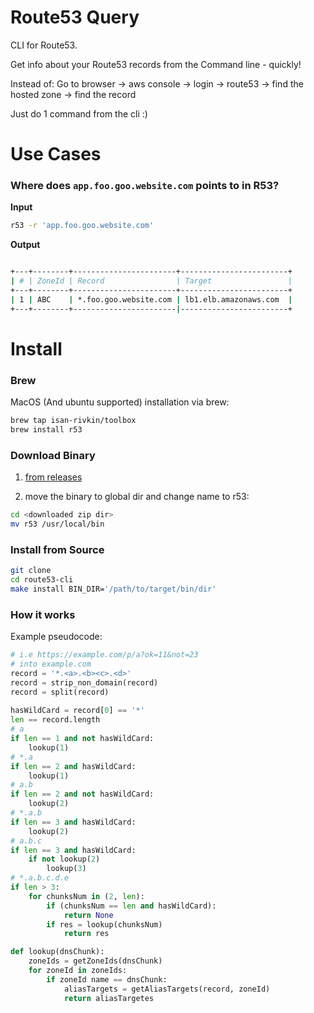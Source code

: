 # Route53 Query 

CLI for Route53. 

Get info about your Route53 records from the Command line - quickly!

Instead of: 
Go to browser -> aws console -> login -> route53 -> find the hosted zone -> find the record 

Just do 1 command from the cli :) 

# Use Cases

### Where does `app.foo.goo.website.com` points to in R53? 

<b> Input </b>

```bash
r53 -r 'app.foo.goo.website.com'
``` 

<b> Output </b>

```bash

+---+--------+-----------------------+------------------------+
| # | ZoneId | Record                | Target                 |
+---+--------+-----------------------+------------------------+
| 1 | ABC    | *.foo.goo.website.com | lb1.elb.amazonaws.com  |
+---+--------+-----------------------|------------------------+

```

# Install 

### Brew 

MacOS (And ubuntu supported) installation via brew:

```bash
brew tap isan-rivkin/toolbox
brew install r53
```

### Download Binary

1. [from releases](https://github.com/Isan-Rivkin/route53-cli/releases)

2. move the binary to global dir and change name to r53:

```bash
cd <downloaded zip dir>
mv r53 /usr/local/bin
```

### Install from Source

```bash
git clone 
cd route53-cli
make install BIN_DIR='/path/to/target/bin/dir'
```

### How it works

Example pseudocode: 

```python
# i.e https://example.com/p/a?ok=11&not=23
# into example.com 
record = '*.<a>.<b><c>.<d>'
record = strip_non_domain(record)
record = split(record)
 
hasWildCard = record[0] == '*'
len == record.length
# a 
if len == 1 and not hasWildCard: 
    lookup(1)
# *.a
if len == 2 and hasWildCard:  
    lookup(1)
# a.b
if len == 2 and not hasWildCard:  
    lookup(2)
# *.a.b
if len == 3 and hasWildCard: 
    lookup(2)
# a.b.c
if len == 3 and hasWildCard: 
    if not lookup(2)
        lookup(3)
# *.a.b.c.d.e
if len > 3:
    for chunksNum in (2, len):
        if (chunksNum == len and hasWildCard):
            return None
        if res = lookup(chunksNum)
            return res 

def lookup(dnsChunk):
    zoneIds = getZoneIds(dnsChunk)
    for zoneId in zoneIds:
        if zoneId name == dnsChunk: 
            aliasTargets = getAliasTargets(record, zoneId)
            return aliasTargetes
```